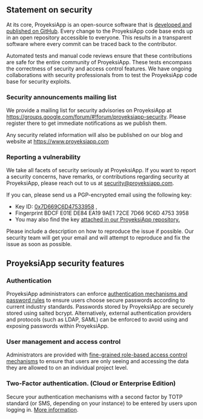 ## Statement on security

At its core, ProyeksiApp is an open-source software that is [developed and published on GitHub](https://github.com/opf/proyeksiapp). Every change to the ProyeksiApp code base ends up in an open repository accessible to everyone. This results in a transparent software where every commit can be traced back to the contributor.

Automated tests and manual code reviews ensure that these contributions are safe for the entire community of ProyeksiApp. These tests encompass the correctness of security and access control features. We have ongoing collaborations with security professionals from to test the ProyeksiApp code base for security exploits.



### Security announcements mailing list

We provide a mailing list for security advisories on ProyeksiApp at <https://groups.google.com/forum/#!forum/proyeksiapp-security>. Please register there to get immediate notifications as we publish them.

Any security related information will also be published on our blog and website at https://www.proyeksiapp.com



### Reporting a vulnerability

We take all facets of security seriously at ProyeksiApp. If you want to report a security concerns, have remarks, or contributions regarding security at ProyeksiApp, please reach out to us at [security@proyeksiapp.com](mailto:security@proyeksiapp.com).

If you can, please send us a PGP-encrypted email using the following key:

- Key ID: [0x7D669C6D47533958](https://pgp.mit.edu/pks/lookup?op=get&search=0x7D669C6D47533958) , 
- Fingerprint BDCF E01E DE84 EA19 9AE1 72CE 7D66 9C6D 4753 3958
- You may also find the key [attached in our ProyeksiApp repository.](https://github.com/opf/proyeksiapp/blob/dev/docs/development/security/security-at-proyeksiapp.com.asc)

Please include a description on how to reproduce the issue if possible. Our security team will get your email and will attempt to reproduce and fix the issue as soon as possible.



## ProyeksiApp security features

### Authentication

ProyeksiApp administrators can enforce [authentication mechanisms and password rules]() to ensure users choose secure passwords according to current industry standards. Passwords stored by ProyeksiApp are securely stored using salted bcrypt. Alternatively, external authentication providers and protocols (such as LDAP, SAML) can be enforced to avoid using and exposing passwords within ProyeksiApp.

### User management and access control

Administrators are provided with [fine-grained role-based access control mechanisms]() to ensure that users are only seeing and accessing the data they are allowed to on an individual project level.

### Two-Factor authentication. (Cloud or Enterprise Edition)

Secure your authentication mechanisms with a second factor by TOTP standard (or SMS, depending on your instance) to be entered by users upon logging in. [More information]().
